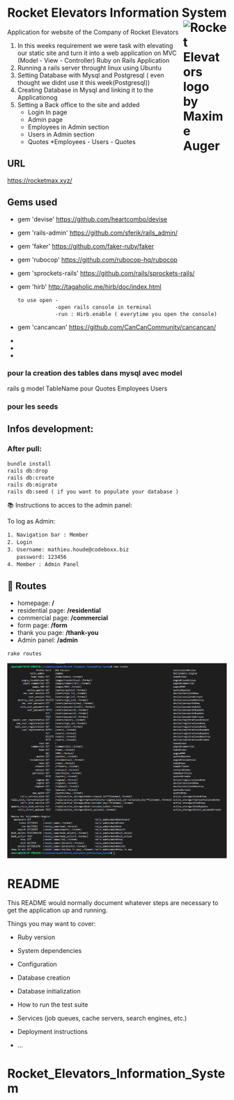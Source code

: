 # Rocket Elevators Information System <img src="https://rocketmax.xyz/assets/RE/re_logo.png" align="right" alt="Rocket Elevators logo by Maxime Auger" width="100" height="">



Application for website of the Company of Rocket Elevators
1. In this weeks requirement we were task with elevating our static site and turn it into a 
      web application on MVC (Model - View - Controller) Ruby on Rails Application
2. Running a rails server throught linux using Ubuntu
3. Setting Database with Mysql and Postgresql ( even thought we didnt use it this week(Postgresql)) 
4. Creating Database in Mysql and linking it to the Applicationog 
5. Setting a Back office to the site and added
      - Login In page
      - Admin page
      - Employees in Admin section
      - Users in Admin section
      - Quotes
                  *Employees
                  - Users
                  - Quotes


## URL

<https://rocketmax.xyz/>

## Gems used

* gem 'devise'
      https://github.com/heartcombo/devise

* gem 'rails-admin'
      https://github.com/sferik/rails_admin/

* gem 'faker'
      https://github.com/faker-ruby/faker

* gem 'rubocop'
      https://github.com/rubocop-hq/rubocop

* gem 'sprockets-rails'
      https://github.com/rails/sprockets-rails/

* gem 'hirb'
      http://tagaholic.me/hirb/doc/index.html

      to use open -  
                  -open rails console in terminal
                  -run : Hirb.enable ( everytime you open the console)
* gem 'cancancan'
      https://github.com/CanCanCommunity/cancancan/
* 
* 
* 

### pour la creation des tables dans mysql avec model
rails g model TableName
pour Quotes Employees Users

### pour les seeds

## Infos development:
### After pull:
```
bundle install
rails db:drop
rails db:create
rails db:migrate
rails db:seed ( if you want to populate your database )
```
📚 Instructions to acces to the admin panel:

To log as Admin:

```sh
1. Navigation bar : Member
2. Login
3. Username: mathieu.houde@codeboxx.biz
   password: 123456
4. Member : Admin Panel
```

## :memo: Routes

- homepage: <b>/</b>
- residential page: <b>/residential</b>
- commercial page: <b>/commercial</b>
- form page: <b>/form</b>
- thank you page: <b>/thank-you</b>
- Admin panel: <b>/admin</b>

```sh
rake routes
```
![](routes.png)





















# README

This README would normally document whatever steps are necessary to get the
application up and running.

Things you may want to cover:

* Ruby version

* System dependencies

* Configuration

* Database creation

* Database initialization

* How to run the test suite

* Services (job queues, cache servers, search engines, etc.)

* Deployment instructions

* ...
# Rocket_Elevators_Information_System
